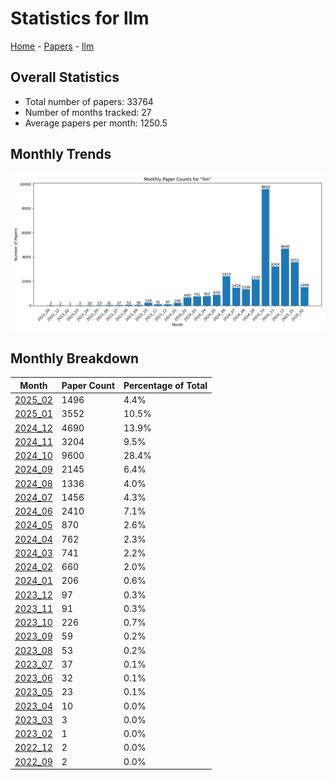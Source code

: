 # Statistics for llm

[Home](https://lixin97.github.io/arXivRadar) - [Papers](https://lixin97.github.io/arXivRadar/papers) - [llm](https://lixin97.github.io/arXivRadar/papers/llm)

## Overall Statistics

- Total number of papers: 33764
- Number of months tracked: 27
- Average papers per month: 1250.5

## Monthly Trends

![Monthly Paper Counts](monthly_stats.png)

## Monthly Breakdown

| Month | Paper Count | Percentage of Total |
| --- | --- | --- |
| [2025_02](./2025_02/papers_1.md) | 1496 | 4.4% |
| [2025_01](./2025_01/papers_1.md) | 3552 | 10.5% |
| [2024_12](./2024_12/papers_1.md) | 4690 | 13.9% |
| [2024_11](./2024_11/papers_1.md) | 3204 | 9.5% |
| [2024_10](./2024_10/papers_1.md) | 9600 | 28.4% |
| [2024_09](./2024_09/papers_1.md) | 2145 | 6.4% |
| [2024_08](./2024_08/papers_1.md) | 1336 | 4.0% |
| [2024_07](./2024_07/papers_1.md) | 1456 | 4.3% |
| [2024_06](./2024_06/papers_1.md) | 2410 | 7.1% |
| [2024_05](./2024_05/papers_1.md) | 870 | 2.6% |
| [2024_04](./2024_04/papers_1.md) | 762 | 2.3% |
| [2024_03](./2024_03/papers_1.md) | 741 | 2.2% |
| [2024_02](./2024_02/papers_1.md) | 660 | 2.0% |
| [2024_01](./2024_01/papers_1.md) | 206 | 0.6% |
| [2023_12](./2023_12/papers_1.md) | 97 | 0.3% |
| [2023_11](./2023_11/papers_1.md) | 91 | 0.3% |
| [2023_10](./2023_10/papers_1.md) | 226 | 0.7% |
| [2023_09](./2023_09/papers_1.md) | 59 | 0.2% |
| [2023_08](./2023_08/papers_1.md) | 53 | 0.2% |
| [2023_07](./2023_07/papers_1.md) | 37 | 0.1% |
| [2023_06](./2023_06/papers_1.md) | 32 | 0.1% |
| [2023_05](./2023_05/papers_1.md) | 23 | 0.1% |
| [2023_04](./2023_04/papers_1.md) | 10 | 0.0% |
| [2023_03](./2023_03/papers_1.md) | 3 | 0.0% |
| [2023_02](./2023_02/papers_1.md) | 1 | 0.0% |
| [2022_12](./2022_12/papers_1.md) | 2 | 0.0% |
| [2022_09](./2022_09/papers_1.md) | 2 | 0.0% |
